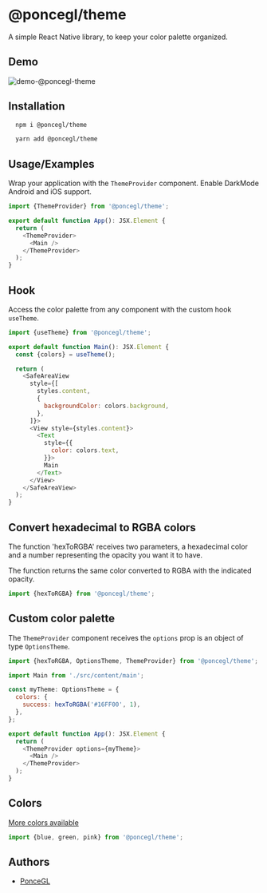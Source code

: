 
# @poncegl/theme

A simple React Native library, to keep your color palette organized.

## Demo

![demo-@poncegl-theme](https://github.com/PonceGL/theme/assets/29486321/e215390d-2108-4e4c-8153-2920084d2149)


## Installation

```bash
  npm i @poncegl/theme
```

```bash
  yarn add @poncegl/theme
```


    
## Usage/Examples

Wrap your application with the `ThemeProvider` component.
Enable DarkMode Android and iOS support.


```javascript
import {ThemeProvider} from '@poncegl/theme';

export default function App(): JSX.Element {
  return (
    <ThemeProvider>
      <Main />
    </ThemeProvider>
  );
}
```


## Hook

Access the color palette from any component with the custom hook `useTheme`.

```javascript
import {useTheme} from '@poncegl/theme';

export default function Main(): JSX.Element {
  const {colors} = useTheme();

  return (
    <SafeAreaView
      style={[
        styles.content,
        {
          backgroundColor: colors.background,
        },
      ]}>
      <View style={styles.content}>
        <Text
          style={{
            color: colors.text,
          }}>
          Main
        </Text>
      </View>
    </SafeAreaView>
  );
}
```
## Convert hexadecimal to RGBA colors

The function 'hexToRGBA' receives two parameters, a hexadecimal color and a number representing the opacity you want it to have.

The function returns the same color converted to RGBA with the indicated opacity.

```javascript
import {hexToRGBA} from '@poncegl/theme';
```
## Custom color palette

The `ThemeProvider` component receives the `options` prop is an object of type `OptionsTheme`.


```javascript
import {hexToRGBA, OptionsTheme, ThemeProvider} from '@poncegl/theme';

import Main from './src/content/main';

const myTheme: OptionsTheme = {
  colors: {
    success: hexToRGBA('#16FF00', 1),
  },
};

export default function App(): JSX.Element {
  return (
    <ThemeProvider options={myTheme}>
      <Main />
    </ThemeProvider>
  );
}
```
## Colors

[More colors available](docs/colors.md)

```javascript
import {blue, green, pink} from '@poncegl/theme';
```
## Authors

- [PonceGL](https://github.com/PonceGL)


